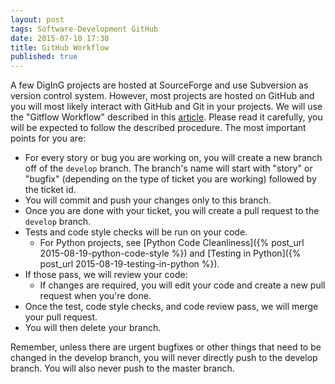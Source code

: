 ```yaml
---
layout: post
tags: Software-Development GitHub
date: 2015-07-10 17:30
title: GitHub Workflow
published: true
---
```


A few DigInG projects are hosted at SourceForge and use Subversion as version control system. However, most projects are hosted on GitHub and you will most likely interact with GitHub and Git in your projects. We will use the "Gitflow Workflow" described in this [article](https://www.atlassian.com/git/tutorials/comparing-workflows/gitflow-workflow). Please read it carefully, you will be expected to follow the described procedure. The most important points for you are:

- For every story or bug you are working on, you will create a new branch off of the ``develop`` branch. The branch's name will start with "story" or "bugfix" (depending on the type of ticket you are working) followed by the ticket id.
- You will commit and push your changes only to this branch.
- Once you are done with your ticket, you will create a pull request to the ``develop`` branch.
- Tests and code style checks will be run on your code.
	- For Python projects, see [Python Code Cleanliness]({% post_url 2015-08-19-python-code-style  %}) and [Testing in Python]({% post_url 2015-08-19-testing-in-python  %}).
- If those pass, we will review your code:
	- If changes are required, you will edit your code and create a new pull request when you're done.
- Once the test, code style checks, and code review pass, we will merge your pull request.
- You will then delete your branch.

Remember, unless there are urgent bugfixes or other things that need to be changed in the develop branch, you will never directly push to the develop branch. You will also never push to the master branch.
